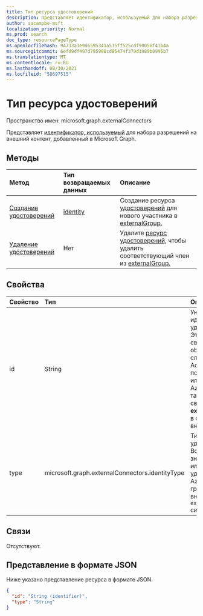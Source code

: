 ```yaml
---
title: Тип ресурса удостоверений
description: Представляет идентификатор, используемый для набора разрешений на внешний контент, добавленный в Microsoft Graph.
author: sacampbe-msft
localization_priority: Normal
ms.prod: search
doc_type: resourcePageType
ms.openlocfilehash: 94733a3e9d6595341a515ff525cdf90050f41b4a
ms.sourcegitcommit: 6efd9df497d795988cd85474f379d1989b0995b7
ms.translationtype: MT
ms.contentlocale: ru-RU
ms.lasthandoff: 08/30/2021
ms.locfileid: "58697515"
---
```

# <a name="identity-resource-type"></a>Тип ресурса удостоверений

Пространство имен: microsoft.graph.externalConnectors

Представляет [идентификатор, используемый](externalconnectors-identity.md) для набора разрешений на внешний контент, добавленный в Microsoft Graph.

## <a name="methods"></a>Методы
|Метод|Тип возвращаемых данных|Описание|
|:---|:---|:---|
|[Создание удостоверений](../api/externalconnectors-externalgroup-post-members.md)|[identity](externalconnectors-identity.md)|Создание ресурса [удостоверений](../resources/externalconnectors-identity.md) для нового участника в [externalGroup.](../resources/externalconnectors-externalgroup.md)|
|[Удаление удостоверений](../api/externalconnectors-identity-delete.md)|Нет|Удалите [ресурс удостоверений,](../resources/externalconnectors-identity.md) чтобы удалить соответствующий член из [externalGroup.](../resources/externalconnectors-externalgroup.md)|

## <a name="properties"></a>Свойства

| Свойство       | Тип                    | Описание                                                          |
|:---------------|:------------------------|:---------------------------------------------------------------------|
| id             | String                  | Уникальный идентификатор удостоверения. Это будет свойство objectId в случае Azure Active Directory пользователей или групп Azure AD, а также свойство **id** **externalGroup** в случае внешних групп.                                    |
| type           | microsoft.graph.externalConnectors.identityType | Тип удостоверения. Возможные значения: `user` или `group` для удостоверений Azure AD и для групп во внешней `externalgroup` системе. |

## <a name="relationships"></a>Связи
Отсутствуют.

## <a name="json-representation"></a>Представление в формате JSON
Ниже указано представление ресурса в формате JSON.
<!-- {
  "blockType": "resource",
  "keyProperty": "id",
  "@odata.type": "microsoft.graph.externalConnectors.identity",
  "openType": false
}
-->
``` json
{
  "id": "String (identifier)",
  "type": "String"
}
```
